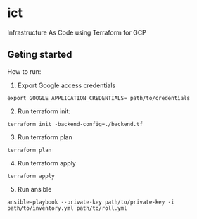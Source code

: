 # ict
Infrastructure As Code using Terraform for GCP

## Geting started
How to run: 

1. Export Google access credentials

```
export GOOGLE_APPLICATION_CREDENTIALS= path/to/credentials
```
2. Run terraform init:

```
terraform init -backend-config=./backend.tf
```

3. Run terraform plan

```
terraform plan
```

4. Run terraform apply

```
terraform apply
```

5. Run ansible

```
ansible-playbook --private-key path/to/private-key -i path/to/inventory.yml path/to/roll.yml
```
